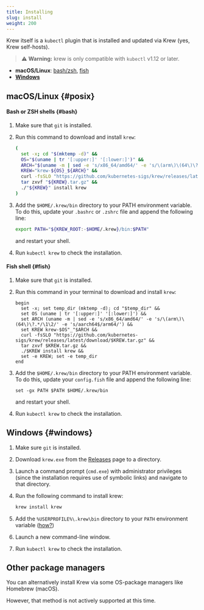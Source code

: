 ```yaml
---
title: Installing
slug: install
weight: 200
---
```


Krew itself is a `kubectl` plugin that is installed and updated via Krew (yes,
Krew self-hosts).

> ⚠️ **Warning:** krew is only compatible with `kubectl` v1.12 or later.

- **macOS/Linux**: [bash/zsh](#bash), [fish](#fish)
- **[Windows](#windows)**

## macOS/Linux {#posix}

#### Bash or ZSH shells {#bash}

1. Make sure that `git` is installed.
1. Run this command to download and install `krew`:

    ```sh
    (
      set -x; cd "$(mktemp -d)" &&
      OS="$(uname | tr '[:upper:]' '[:lower:]')" &&
      ARCH="$(uname -m | sed -e 's/x86_64/amd64/' -e 's/\(arm\)\(64\)\?.*/\1\2/' -e 's/aarch64$/arm64/')" &&
      KREW="krew-${OS}_${ARCH}" &&
      curl -fsSLO "https://github.com/kubernetes-sigs/krew/releases/latest/download/${KREW}.tar.gz" &&
      tar zxvf "${KREW}.tar.gz" &&
      ./"${KREW}" install krew
    )
    ```

1. Add the `$HOME/.krew/bin` directory to your PATH environment variable. To do
   this, update your `.bashrc` or `.zshrc` file and append the following line:

     ```sh
     export PATH="${KREW_ROOT:-$HOME/.krew}/bin:$PATH"
     ```

   and restart your shell.

1. Run `kubectl krew` to check the installation.

#### Fish shell {#fish}

1. Make sure that `git` is installed.
1. Run this command in your terminal to download and install `krew`:

    ```fish
    begin
      set -x; set temp_dir (mktemp -d); cd "$temp_dir" &&
      set OS (uname | tr '[:upper:]' '[:lower:]') &&
      set ARCH (uname -m | sed -e 's/x86_64/amd64/' -e 's/\(arm\)\(64\)\?.*/\1\2/' -e 's/aarch64$/arm64/') &&
      set KREW krew-$OS"_"$ARCH &&
      curl -fsSLO "https://github.com/kubernetes-sigs/krew/releases/latest/download/$KREW.tar.gz" &&
      tar zxvf $KREW.tar.gz &&
      ./$KREW install krew &&
      set -e KREW; set -e temp_dir
    end
    ```

1. Add the `$HOME/.krew/bin` directory to your PATH environment variable. To do
   this, update your `config.fish` file and append the following line:

     ```fish
     set -gx PATH $PATH $HOME/.krew/bin
     ```

   and restart your shell.

1. Run `kubectl krew` to check the installation.

## Windows {#windows}

1. Make sure `git` is installed.
1. Download `krew.exe` from the [Releases][releases] page to a directory.
1. Launch a command prompt (`cmd.exe`) with administrator privileges (since the installation requires use of symbolic links) and navigate to that directory.
1. Run the following command to install krew:

    ```sh
    krew install krew
    ```

1. Add the `%USERPROFILE%\.krew\bin` directory to your `PATH` environment variable
   ([how?](https://java.com/en/download/help/path.xml))

1. Launch a new command-line window.
1. Run `kubectl krew` to check the installation.

[releases]: https://github.com/kubernetes-sigs/krew/releases

## Other package managers

You can alternatively install Krew via some OS-package managers like Homebrew
(macOS).

However, that method is not actively supported at this time.
